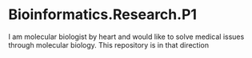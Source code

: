 # Bioinformatics.Research.P1
I am molecular biologist by heart and would like to solve medical issues through molecular biology. This repository is in that direction
